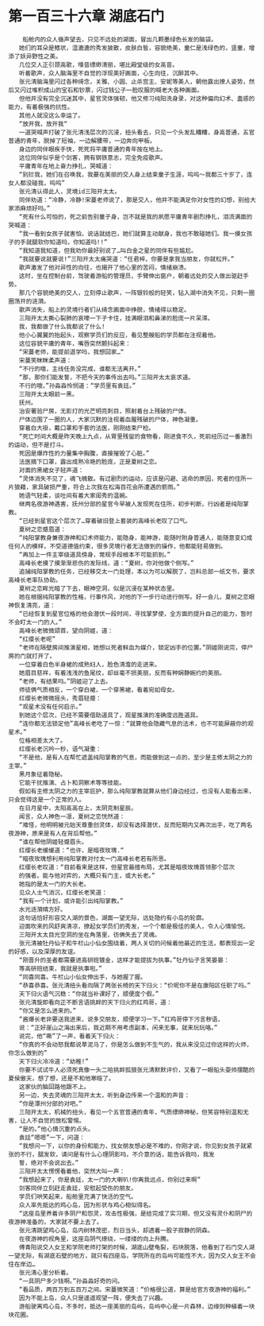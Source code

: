 # 第一百三十六章 湖底石门
        船舱内的众人循声望去，只见不远处的湖面，冒出几颗墨绿色长发的脑袋。
       她们的耳朵是鳍状，湿漉漉的秀发披散，皮肤白皙，容貌绝美，童仁是浅绿色的，竖童，增添了妖异野性之美。
       几位交人正引颈高歌，嗓音缥缈清丽，堪比殿堂级的女高音。
       听着歌声，众人脑海里不自觉的浮现美好画面，心生向往，沉醉其中。
       张元清脑海里闪过各种绮念，关雅、小圆、止杀宫主、安妮等美人，朝他露出撩人姿势，然后又闪过堆积成山的宝石和钞票，闪过钱公子一脸叹服的喊老大各种画面。
       但他并没有完全沉迷其中，星官灵体强韧，他又修习纯阳洗身录，对这种偏向幻术、蛊惑的能力，有着极强的抗性。
       其他人就没这么幸运了。
       “放开我，放开我“
       一道哭喊声打破了张元清浅层次的沉浸，扭头看去，只见一个头发乱糟糟，身高普通，五官普通的青年，脱掉了短袖，一边解腰带，一边奔向甲板。
       身边的同伴眼疾手快，死死将平庸普通的青年按在地上。
       这位同伴似乎是个剑客，拥有钢铁意志，完全免疫歌声。
       平庸青年在地上奋力挣扎，哭喊道：
       “别拦我，她们在召唤我，我要在美丽的交人身上结束童子生涯，呜呜～我都三十岁了，连女人都没碰我，呜呜”
       张元清认得此人，灵境id三阳开太太。
       同伴劝道：“冷静，冷静!宋蔓老师说了，那是交人，他并不能满足你对女性的幻想，别给大家添麻烦好吗。”
       “死有什么可怕的，死之前告别童子身，岂不就是我的夙愿平庸青年剧烈挣扎，泪流满面的哭喊道：
       “我一看到女孩子就害怕，说话就结巴，她们就算主动献身，我也不敢碰她们。我一摸女孩子的手就腿软你知道吗，你知道吗!!”
       “我知道我知道，但我劝你最好别说了…叫白金之星的同伴有些尴尬。
       “我就要说就要说!”三阳开太太痛哭道：“任君梓，你要是拿我当朋友，你就松开。”
       歌声激发了他对异性的向往，也揭开了他心里的苦闷，情绪崩溃。
       这时，坐在控制台前，驾驶着游船的管理员，手臂伸出窗户，朝着远处的交人做出驱赶手势。
       那几个容貌绝美的交人，立刻停止歌声，一阵银铃般的轻笑，钻入湖中消失不见，只剩一圈圈荡开的涟漪。
       歌声消失，船上的灵境行者们从绮念画面中挣脱，情绪得以稳定。
       三阳开太太撕心裂肺的哀嚎一下子卡住，挂满眼泪和鼻涕的脸庞一片呆滞。
       我，我都做了什么我都说了什么!
       他小心翼翼的抬起头，观察学员们的反应，看见整艘船的学员都在注视着他。
       这位容貌平庸的青年，嘴唇突然颤抖起来：
       “宋蔓老师，能提前退学吗，我想回家…“
       宋蔓笑眯眯柔声道：
       “不行的哦，主线任务没完成，谁都无法离开。”
       “那，那你们能发誓，不把今天的事传出去吗。”三阳开太太哀求道。
       不行的哦，”孙淼淼怜悯道：“学员里有袁廷。”
       三阳开太太眼前一黑。
       抚州。
       治安署验尸房，无影灯的光芒明亮刺目，照射着台上残破的尸体。
       尸体边围了一圈的人，大家沉默的注视着血腥残破的尸体，神色凝重。
       穿着白大褂，戴口罩和手套的法医，刚刚结束尸检。
       “死亡时间大概是昨天晚上九点，从胃里残留的食物看，刚进食不久，死前经历过一番激烈的运动，但不是打斗。
       死因是爆炸性的力量集中胸腹，直接摧毁了心脏。”
       法医摘下口罩，露出成熟冷艳的脸庞，正是夏树之恋。
       对面的黑裙女子轻声道：
       “灵体消失不见了，魂飞魄散。有过剧烈的运动，应该是闪避、逃命的原因，死者的住所一片狼藉，家具破损严重，符合上次我在松海百花会所遭遇的箭雨。”
       她语气轻柔，谈吐间有着大家闺秀的温婉。
       继两名夜游神遇害，抚州分部的星官今早被人发现死在住所，初步判断，行凶者是纯阳掌教。
       “已经到星官这个层次了…穿着破旧登上套装的高峰长老叹了口气。
       夏树之恋蹙眉道：
       “纯阳掌教身兼夜游神和幻术师能力，能隐身，能神游，能随时附身普通人，能随意变幻成任何人的模样，不受道德值约束，很多灵境行者无法做到的操作，他都能轻易做到。
       “再加上一件主宰级道具傍身，常规手段根本不可能抓到。”
       高峰长老摸了摸渐渐悲伤的发际线，道：“夏树，你对他做个侧写。”
       追捕纯阳掌教的任务，已经移交太一门处理，本以为可以解脱了，岂料总部一纸文书，要求高峰长老率队协助。
       夏树之恋眸光暗了下去，眼神空洞，似是沉浸在某种状态里。
       她在根据纯阳掌教的性格，行事作风，对他的下一步行动进行侧写。好一会儿，夏树之恋眼神恢复清亮，道：
       “已经恢复到星官位格的他会潜伏一段时间，寻找掌梦使，全方面的提升自己的能力，暂时不会盯太一门的人。”
       高峰长老微微颌首，望向阴姬，道：
       “红缨长老呢”
       “老师在隔壁房间推演星相，她想以死者鲜血为媒介，锁定凶手的位置。”阴姬刚说完，停尸房的门就打开了。
       一位穿着白色半身裙的成熟妇人，脸色清澹的走进来。
       她眉目慈祥，有着浅浅的鱼尾纹，却丝毫不损美丽，反而有种娴静婉约的美丽。
       “老师，有结果吗。”阴姬迎了上去。
       师徒俩气质相反，一个穿白裙，一个穿黑裙，看着宛如母女。
       红缨长老微微摇头，秀眉轻蹙：
       “观星术没有任何启示。”
       到她这个层次，已经不需要借助道具了，观星推演的准确度远胜道具。
       “连你都无法锁定他”高峰长老吃了一惊：“就算他会隐藏气息的法术，也不可能屏蔽你的观星术。”
       位格相差太大了。
       红缨长老沉吟一秒，语气凝重：
       “不是他，是有人在帮忙遮盖纯阳掌教的气息，而能做到这一点的，至少是主修太阴之力的主宰。”
       黑月象征着隐秘。
       它能干扰推演、占卜和洞察术等等技能。
       假如有主修太阴之力的主宰庇护，那么纯阳掌教就算从他们身边经过，也没有人能看出来，只会觉得这是一个正常的人。
       在日月星中，太阳高高在上，太阴克制星辰。
       闻言，众人神色一凛，夏树之恋恍然道：
       “难怪，他明明被元始天尊重创灵体，却没有选择潜伏，反而短期内又再次出手，吃了两名夜游神，原来是有人在背后帮他。”
       “谁在帮他阴姬轻蹙眉头。
       红缨长老缓缓道：“也许，是暗夜玫瑰.“
       “暗夜玫瑰想利用纯阳掌教对付太一门高峰长老若有所思。
       红缨长老叹道：“目前看来是这样，但星官最擅布局，尤其是暗夜玫瑰首领那个层次
       的强者。能与他对弈的，大概只有门主，或大长老。”
       她指的是太一门的大长老。
       见众人士气消沉，红缨长老笑道：
       “我有一个计划，或许能引出纯阳掌教。”
       水光涟漪晴方好。
       这句话恰好形容交人湖的景色，湖面一望无际，远处隐约有小岛的轮廓。
       迎面吹来的风舒爽清凉，撩起女学员们的秀发，一个个都是极佳的美人，令人心情愉悦。
       三阳开太太目光空洞的坐在角落里，彷佛失去了灵魂。
       张元清被牡丹仙子和牛栏山小仙女围绕着，两人关切的问候着他最近的生活，都表现出一定的好感，以及深厚的友谊。
       “刚晋升的圣者都需要进高研班镀金，这样才能提拔为执事。”牡丹仙子言笑晏晏：
       等高研班结束，我就是执事啦。”
       “同喜同喜。牛栏山小仙女伸出手，与她握了握。
       “恭喜恭喜。张元清扭头看向隔了两张长椅的天下归火：“价呢你不是在康阳区任职了吗。”
       天下归火语气沉稳：“你就当补课好了，顺便度个假。”
       张元清旋即看向正不断言语挑衅的天下归火的红鸡哥，道：
       “你又是怎么进来的。”
       “酱爆长老非要送我进来，说多交朋友，顺便学习一下。”红鸡哥停下污言秽语，
       说：“正好崖山之海出来后，我近期不用考虑副本，闲来无事，就来玩玩咯。”
       说完，他“嘶”了一声，看着天下归火：
       “你真的不会动怒我都说草泥马了，你是怎么做到不生气的，我从来没见过你这样的火师，你怎么做到的”
       天下归火冷冷道：“幼稚!”
       你要不试试牛人必须死真像一头二哈挑衅孤狼张元清默默评价，又看了一眼船头耍帅摆酷的夏侯傲天，想了想，还是不和他寒暄了。
       这家伙的脑回路他跟不上。
       另一边，失去灵魂的三阳开太太，听到身边传来一个温和的声音：
       “你是潭州分部的对吧。”
       三阳开太太，机械的扭头，看见一个五官普通的青年，气质缥缈神秘，但笑容特别温和无害，让人不自觉的放松警惕。
       “是的。”他心情沉重的点头。
       袁廷“嗯嗯”一下，问道：
       “我想问一下，以你的身份和能力，找女朋友想必是不难的，你刚才说，你见到女孩子就紧张的不行，腿发软，请问是有什么心理阴影吗，不介意的话，能告诉我吗，我发
       誓，绝对不会说出去。”
       三阳开太太愣愣看着他，突然大叫一声：
       “我想起来了，你是袁廷，太一门的大喇叭!你离我远点，你别过来啊”
       剑客同伴立刻赶走袁廷，安慰起受伤的朋友。
       学员们哄笑起来，船舱里充满了快活的空气。
       众人率先抵达的鸡心岛，因为形状与鸡心相似得名。
       “这座岛里养着许多阴尸和怨灵，攻击性极强，是给完成了实习期，但又没有灵仆和阴尸的夜游神准备的，大家就不要上去了。
       张元清跳望鸡心岛，岛内树林茂密，烈日当头，却透着一股子寂静的阴森。
       在夜游神的视角里，这座岛阴气缭绕，一缕缕的向上升腾。
       傅青阳说交人女王和学院老师打架的时候，湖底山壁龟裂，石块脱落，他看到了石门交人湖一望无际，有湖底石壁的地方，就只有四座岛，学院所在的岛屿可能性不大，因为交人女王不会住在岸边…
       张元清心里分析着。
       “一具阴尸多少钱啊。”孙淼淼好奇的问。
       “看品质，两百万到五百万之间。宋蔓微笑道：“价格很公道，算是给官方夜游神的福利。”
       因为不能上岛，众人只是遥遥观望一阵，便失去了兴趣。
       游船驶离鸡心岛，不多时，抵达一座美丽的岛屿，岛屿中心是一片森林，边缘则种植着一块块花圃。